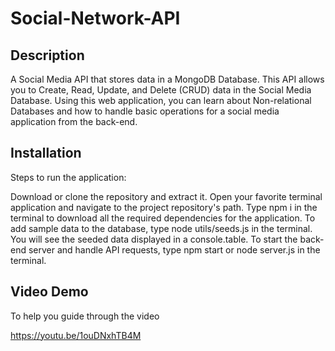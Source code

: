 # Social-Network-API

## Description
A Social Media API that stores data in a MongoDB Database. This API allows you to Create, Read, Update, and Delete (CRUD) data in the Social Media Database. Using this web application, you can learn about Non-relational Databases and how to handle basic operations for a social media application from the back-end.


## Installation

Steps to run the application:

Download or clone the repository and extract it.
Open your favorite terminal application and navigate to the project repository's path.
Type npm i in the terminal to download all the required dependencies for the application.
To add sample data to the database, type node utils/seeds.js in the terminal. You will see the seeded data displayed in a console.table.
To start the back-end server and handle API requests, type npm start or node server.js in the terminal.


## Video Demo
To help you guide through the video


https://youtu.be/1ouDNxhTB4M  








